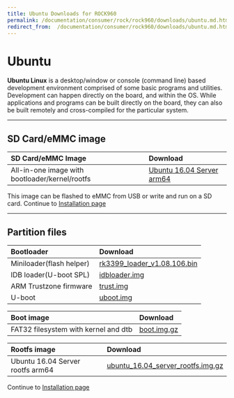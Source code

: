 ```yaml
---
title: Ubuntu Downloads for ROCK960
permalink: /documentation/consumer/rock/rock960/downloads/ubuntu.md.html
redirect_from:  /documentation/consumer/rock960/downloads/ubuntu.md.html
---
```


# Ubuntu

**Ubuntu Linux** is a desktop/window or console (command line) based development environment comprised of some basic programs and utilities. Development can happen directly on the board, and within the OS. While applications and programs can be built directly on the board, they can also be built remotely and cross-compiled for the particular system.

***

## SD Card/eMMC image

|   SD Card/eMMC Image   |    Download     |
|:------------------|:------------------------------------|
|All-in-one image with bootloader/kernel/rootfs     |[Ubuntu 16.04 Server arm64](https://dl.vamrs.com/products/rock960/images/ubuntu/rock960_ubuntu_server_16.04_arm64_20180115.tar.gz)                             |

This image can be flashed to eMMC from USB or write and run on a SD card. Continue to [Installation page](../installation)

***

## Partition files

|   Bootloader |    Download            |
|:-------------|:-----------------------|
| Miniloader(flash helper) | [rk3399_loader_v1.08.106.bin](https://dl.vamrs.com/products/rock960/images/ubuntu/partitions/u-boot/rk3399_loader_v1.08.106.bin)           |
| IDB loader(U-boot SPL)  | [idbloader.img](https://dl.vamrs.com/products/rock960/images/ubuntu/partitions/u-boot/idbloader.img)           |
| ARM Trustzone firmware  | [trust.img](https://dl.vamrs.com/products/rock960/images/ubuntu/partitions/u-boot/trust.img)           |
| U-boot                  | [uboot.img](https://dl.vamrs.com/products/rock960/images/ubuntu/partitions/u-boot/uboot.img)           |

|   Boot image      |    Download        |
|:------------------|:-----------------------|
|FAT32 filesystem with kernel and dtb     |[boot.img.gz](https://dl.vamrs.com/products/rock960/images/ubuntu/partitions/boot.img.gz)                |

|   Rootfs image    |    Download                    |
|:------------------|:----------------------------------|
| Ubuntu 16.04 Server rootfs arm64     | [ubuntu_16.04_server_rootfs.img.gz](https://dl.vamrs.com/products/rock960/images/ubuntu/ubuntu_server_16.04_arm64_rootfs_20171108.img.gz)                           |

Continue to [Installation page](../installation)
